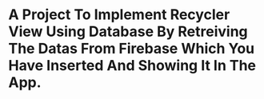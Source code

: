 # A Project To Implement Recycler View Using Database By Retreiving The Datas From Firebase Which You Have Inserted And Showing It In The App.
